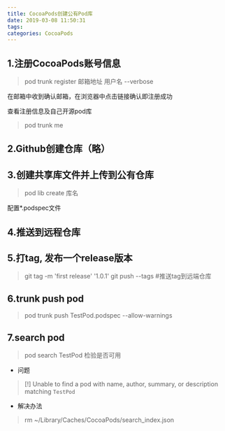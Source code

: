 ```yaml
---
title: CocoaPods创建公有Pod库
date: 2019-03-08 11:50:31
tags: 
categories: CocoaPods
---
```


## 1.注册CocoaPods账号信息

> pod trunk register 邮箱地址 用户名 --verbose

在邮箱中收到确认邮箱，在浏览器中点击链接确认即注册成功

查看注册信息及自己开源pod库

> pod trunk me

## 2.Github创建仓库（略）

## 3.创建共享库文件并上传到公有仓库

> pod lib create 库名

配置*.podspec文件

## 4.推送到远程仓库

## 5.打tag, 发布一个release版本

> git tag -m 'first release' '1.0.1'
> git push --tags #推送tag到远端仓库

## 6.trunk push pod

> pod trunk push TestPod.podspec --allow-warnings

## 7.search pod

> pod search TestPod 检验是否可用

* 问题

> [!] Unable to find a pod with name, author, summary, or description matching `TestPod`

* 解决办法

> rm ~/Library/Caches/CocoaPods/search_index.json